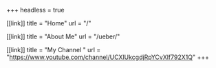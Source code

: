 +++
headless = true

[[link]]
title = "Home"
url = "/"

[[link]]
title = "About Me"
url = "/ueber/"

[[link]]
title = "My Channel "
url = "https://www.youtube.com/channel/UCXlUkcgdjRpYCvXlf792X1Q"
+++

